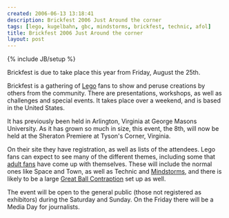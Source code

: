 ```yaml
---
created: 2006-06-13 13:18:41
description: Brickfest 2006 Just Around the corner
tags: [lego, kugelbahn, gbc, mindstorms, brickfest, technic, afol]
title: Brickfest 2006 Just Around the corner
layout: post
---
```

{% include JB/setup %}

Brickfest is due to take place this year from Friday, August the 25th.

Brickfest is a gathering of [Lego](/wiki/lego) fans to show and peruse creations by others from the community. There are presentations, workshops, as well as challenges and special events. It takes place over a weekend, and is based in the United States.

It has previously been held in Arlington, Virginia at George Masons University. As it has grown so much in size, this event, the 8th, will now be held at the Sheraton Premiere at Tyson's Corner, Virginia.

On their site they have registration, as well as lists of the attendees. Lego fans can expect to see many of the different themes, including some that [adult fans](/wiki/afol) have come up with themselves. These will include the normal ones like Space and Town, as well as Technic and [Mindstorms](/wiki/mindstorms), and there is likely to be a large [Great Ball Contraption](/wiki/great_ball_contraption) set up as well.

The event will be open to the general public (those not registered as exhibitors) during the Saturday and Sunday. On the Friday there will be a Media Day for journalists.

